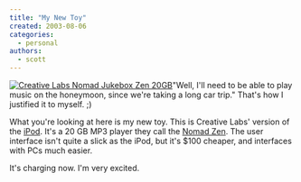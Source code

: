 ```yaml
---
title: "My New Toy"
created: 2003-08-06
categories:
  - personal
authors:
  - scott
---
```


[![Creative Labs Nomad Jukebox Zen 20GB](/images/nomadzen.jpg "Creative Labs Nomad Jukebox Zen 20GB")](http://www.amazon.com/exec/obidos/tg/detail/-/B00006LHO7/ref=cm_wl_ovu-pg.1-pos.2/102-8680439-7416146?v=glance&coliid=I2VTAQTYIOSW09&me=standard)"Well, I'll need to be able to play music on the honeymoon, since we're taking a long car trip." That's how I justified it to myself. ;)

What you're looking at here is my new toy. This is Creative Labs' version of the [iPod](http://store.apple.com/1-800-MY-APPLE/WebObjects/AppleStore.woa/71801/wo/x3cOXTiYbRtp2bdznyQZzuwCIAS/0.0.7.1.0.5.21.1.3.1.0.0.0.1.0). It's a 20 GB MP3 player they call the [Nomad Zen](http://www.amazon.com/exec/obidos/tg/detail/-/B00006LHO7/ref=cm_wl_ovu-pg.1-pos.2/102-8680439-7416146?v=glance&coliid=I2VTAQTYIOSW09&me=standard). The user interface isn't quite a slick as the iPod, but it's $100 cheaper, and interfaces with PCs much easier.

It's charging now. I'm very excited.
